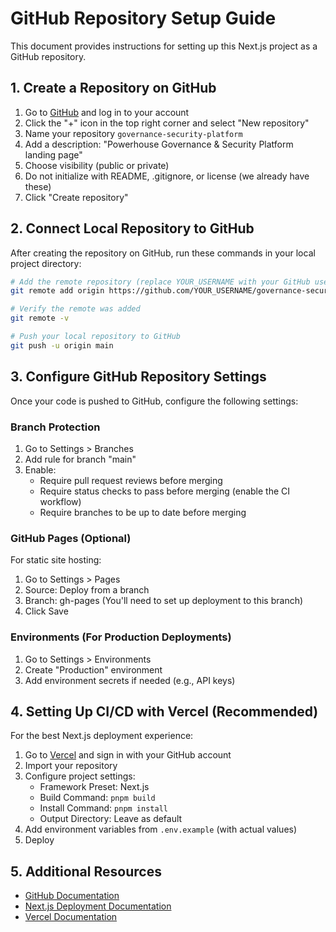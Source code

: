 # GitHub Repository Setup Guide

This document provides instructions for setting up this Next.js project as a GitHub repository.

## 1. Create a Repository on GitHub

1. Go to [GitHub](https://github.com) and log in to your account
2. Click the "+" icon in the top right corner and select "New repository"
3. Name your repository `governance-security-platform`
4. Add a description: "Powerhouse Governance & Security Platform landing page"
5. Choose visibility (public or private)
6. Do not initialize with README, .gitignore, or license (we already have these)
7. Click "Create repository"

## 2. Connect Local Repository to GitHub

After creating the repository on GitHub, run these commands in your local project directory:

```bash
# Add the remote repository (replace YOUR_USERNAME with your GitHub username)
git remote add origin https://github.com/YOUR_USERNAME/governance-security-platform.git

# Verify the remote was added
git remote -v

# Push your local repository to GitHub
git push -u origin main
```

## 3. Configure GitHub Repository Settings

Once your code is pushed to GitHub, configure the following settings:

### Branch Protection

1. Go to Settings > Branches
2. Add rule for branch "main"
3. Enable:
   - Require pull request reviews before merging
   - Require status checks to pass before merging (enable the CI workflow)
   - Require branches to be up to date before merging

### GitHub Pages (Optional)

For static site hosting:

1. Go to Settings > Pages
2. Source: Deploy from a branch
3. Branch: gh-pages (You'll need to set up deployment to this branch)
4. Click Save

### Environments (For Production Deployments)

1. Go to Settings > Environments
2. Create "Production" environment
3. Add environment secrets if needed (e.g., API keys)

## 4. Setting Up CI/CD with Vercel (Recommended)

For the best Next.js deployment experience:

1. Go to [Vercel](https://vercel.com) and sign in with your GitHub account
2. Import your repository
3. Configure project settings:
   - Framework Preset: Next.js
   - Build Command: `pnpm build`
   - Install Command: `pnpm install`
   - Output Directory: Leave as default
4. Add environment variables from `.env.example` (with actual values)
5. Deploy

## 5. Additional Resources

- [GitHub Documentation](https://docs.github.com)
- [Next.js Deployment Documentation](https://nextjs.org/docs/deployment)
- [Vercel Documentation](https://vercel.com/docs) 